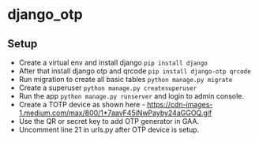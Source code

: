 # django_otp

## Setup

- Create a virtual env and install django `pip install django`
- After that install django otp and qrcode `pip install django-otp qrcode`
- Run migration to create all basic tables `python manage.py migrate`
- Create a superuser `python manage.py createsuperuser`
- Run the app `python manage.py runserver` and login to admin console.
- Create a TOTP device as shown here - https://cdn-images-1.medium.com/max/800/1*7aavF45iNwPayby24aGGOQ.gif
- Use the QR or secret key to add OTP generator in GAA.
- Uncomment line 21 in urls.py after OTP device is setup.
